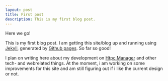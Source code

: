 ```yaml
---
layout: post
title: First post
description: This is my first blog post.
---
```

Here we go!

This is my first blog post. I am getting this site/blog up and running using [Jekyll](http://jekyllrb.com), generated by [Github pages](http://pages.github.com). So far so good!

I plan on writing here about my development on [Htpc Manager](/htpc.html) and other tech- and webrelated things. At the moment, i am working on some improvements for this site and am still figuring out if i like the current design or not.
